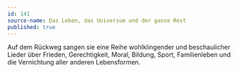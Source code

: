 ```yaml
---
id: 141
source-name: Das Leben, das Universum und der ganze Rest
published: true
---
```


<p>Auf dem Rückweg sangen sie eine Reihe wohlklingender und beschaulicher Lieder über Frieden, Gerechtigkeit, Moral, Bildung, Sport, Familienleben und die Vernichtung aller anderen Lebensformen.</p>



